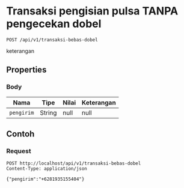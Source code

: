 # Transaksi pengisian pulsa TANPA pengecekan dobel
```http
POST /api/v1/transaksi-bebas-dobel
```
keterangan
## Properties
### Body
Nama | Tipe | Nilai | Keterangan
--- | --- | --- | ---
<code>pengirim</code> | String | null | null
## Contoh
### Request
```http
POST http://localhost/api/v1/transaksi-bebas-dobel
Content-Type: application/json

{"pengirim":"+6281935155404"}


```
